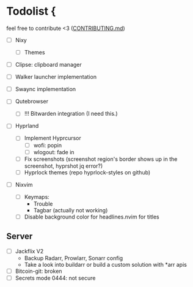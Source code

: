 # Todolist {

feel free to contribute <3 ([CONTRIBUTING.md](CONTRIBUTING.md))

- [ ] Nixy
  - [ ] Themes

- [ ] Clipse: clipboard manager
- [ ] Walker launcher implementation
- [ ] Swaync implementation

- [ ] Qutebrowser
  - [ ] !!! Bitwarden integration (I need this.)

- [ ] Hyprland
  - [ ] Implement Hyprcursor
    - [ ] wofi: popin
    - [ ] wlogout: fade in
  - [ ] Fix screenshots (screenshot region's border shows up in the screenshot, hyprshot jq error?)
  - [ ] Hyprlock themes (repo hyprlock-styles on github)

- [ ] Nixvim
  - [ ] Keymaps:
    - Trouble
    - Tagbar (actually not working)
  - [ ] Disable background color for headlines.nvim for titles

## Server

- [ ] Jackflix V2
  - Backup Radarr, Prowlarr, Sonarr config
  - Take a look into buildarr or build a custom solution with *arr apis
- [ ] Bitcoin-git: broken
- [ ] Secrets mode 0444: not secure
